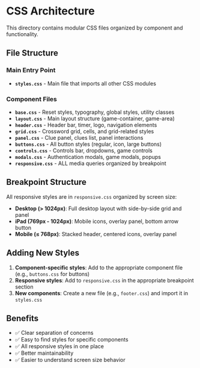 # CSS Architecture

This directory contains modular CSS files organized by component and functionality.

## File Structure

### Main Entry Point
- **`styles.css`** - Main file that imports all other CSS modules

### Component Files
- **`base.css`** - Reset styles, typography, global styles, utility classes
- **`layout.css`** - Main layout structure (game-container, game-area)
- **`header.css`** - Header bar, timer, logo, navigation elements
- **`grid.css`** - Crossword grid, cells, and grid-related styles
- **`panel.css`** - Clue panel, clues list, panel interactions
- **`buttons.css`** - All button styles (regular, icon, large buttons)
- **`controls.css`** - Controls bar, dropdowns, game controls
- **`modals.css`** - Authentication modals, game modals, popups
- **`responsive.css`** - ALL media queries organized by breakpoint

## Breakpoint Structure

All responsive styles are in `responsive.css` organized by screen size:

- **Desktop (> 1024px)**: Full desktop layout with side-by-side grid and panel
- **iPad (769px - 1024px)**: Mobile icons, overlay panel, bottom arrow button
- **Mobile (≤ 768px)**: Stacked header, centered icons, overlay panel

## Adding New Styles

1. **Component-specific styles**: Add to the appropriate component file (e.g., `buttons.css` for buttons)
2. **Responsive styles**: Add to `responsive.css` in the appropriate breakpoint section
3. **New components**: Create a new file (e.g., `footer.css`) and import it in `styles.css`

## Benefits

- ✅ Clear separation of concerns
- ✅ Easy to find styles for specific components
- ✅ All responsive styles in one place
- ✅ Better maintainability
- ✅ Easier to understand screen size behavior

